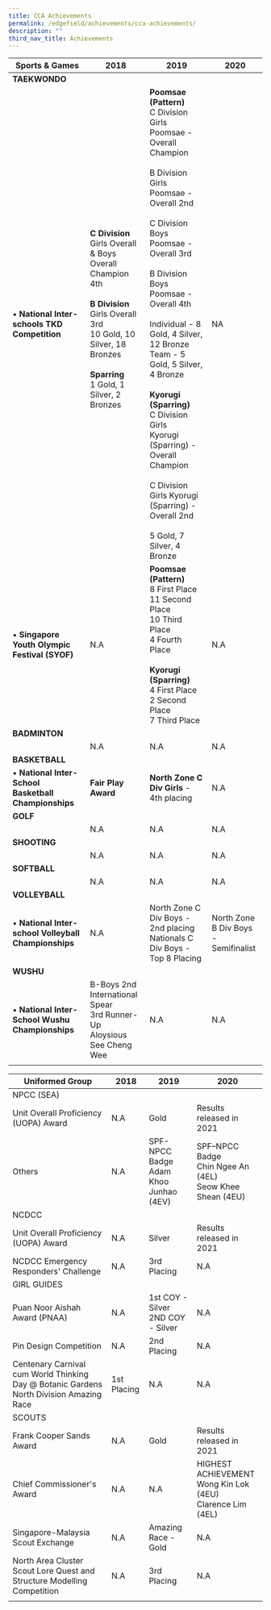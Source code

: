 ```yaml
---
title: CCA Achievements
permalink: /edgefield/achievements/cca-achievements/
description: ""
third_nav_title: Achievements
---
```

| Sports & Games | 2018  | 2019  | 2020  |
|---|---|---|---|
| **TAEKWONDO**  |  |  |  |
| • **National Inter-schools TKD Competition** |  **C Division**  <br>Girls Overall & Boys Overall<br>Champion <br> 4th<br><br>**B Division**<br>Girls Overall<br> 3rd<br>10 Gold, 10 Silver, 18 Bronzes<br><br>**Sparring**<br>1 Gold, 1 Silver, 2 Bronzes<br><br>  |  **Poomsae (Pattern)** <br> C Division Girls Poomsae - Overall <br>Champion <br><br> B Division Girls Poomsae - Overall 2nd <br><br> C Division Boys Poomsae - Overall 3rd <br><br> B Division Boys Poomsae - Overall 4th <br><br>Individual - 8 Gold, 4 Silver, 12 Bronze Team - 5 Gold, 5 Silver, 4 Bronze <br><br>**Kyorugi (Sparring)** <br> C Division Girls <br>Kyorugi (Sparring) - Overall Champion <br><br> C Division Girls Kyorugi (Sparring) - Overall 2nd <br><br> 5 Gold, 7 Silver, 4 Bronze | NA  |
| • **Singapore Youth Olympic Festival (SYOF)** |  N.A | **Poomsae (Pattern)**<br> 8 First Place<br> 11 Second Place<br> 10 Third Place<br> 4 Fourth Place<br><br> **Kyorugi (Sparring)**<br> 4 First Place<br> 2 Second Place<br> 7 Third Place  | N.A  |
|  **BADMINTON** |  |  |  |
|   |  N.A |  N.A |  N.A  |
|  **BASKETBALL**  |  |  |  |
| • **National Inter-School Basketball Championships** | **Fair Play Award**  | **North Zone C Div Girls** - 4th placing |  N.A  |
|  **GOLF**     |  |  |  |
|   |   N.A |  N.A  | N.A |
|  **SHOOTING**      |  |  |  |
|   |    N.A | N.A |  N.A  |
| **SOFTBALL**      |  |  |    |
|   |   N.A  |   N.A  |   N.A  |
| **VOLLEYBALL** |  |  |  |
| • **National Inter-school Volleyball Championships** | N.A | North Zone C Div Boys - 2nd placing<br> Nationals C Div Boys - Top 8 Placing | North Zone B Div Boys -<br>Semifinalist |
| **WUSHU**  |  |  |   |
| • **National Inter-School Wushu Championships**  |  B-Boys 2nd International Spear<br>3rd Runner-Up<br>Aloysious See Cheng Wee  | N.A  | N.A  |
| | |

| Uniformed Group |  2018 | 2019 | 2020 |
|---|---|---|---|
| NPCC (SEA) |  |  |    |
| Unit Overall Proficiency (UOPA) Award |  N.A |  Gold |  Results released in 2021 |
| Others |  N.A | SPF- NPCC Badge<br>Adam Khoo Junhao (4EV) | SPF–NPCC Badge<br>Chin Ngee An (4EL)<br>Seow Khee Shean (4EU) |
| NCDCC |  |  |    |
| Unit Overall Proficiency (UOPA) Award |    N.A   |  Silver | Results released in 2021   |
| NCDCC Emergency Responders' Challenge |  N.A | 3rd Placing  |  N.A |
| GIRL GUIDES |  |  |  |
| Puan Noor Aishah Award (PNAA) | N.A  |  1st COY - Silver<br>2ND COY - Silver |  N.A |
| Pin Design Competition  | N.A | 2nd Placing  |   N.A  |
| Centenary Carnival cum World Thinking Day @ Botanic Gardens North Division Amazing Race  | 1st Placing  |  N.A | N.A |
| SCOUTS |  |  |  |
| Frank Cooper Sands Award | N.A  |   Gold | Results released in 2021  |
| Chief Commissioner's Award  | N.A | N.A |  HIGHEST ACHIEVEMENT<br>Wong Kin Lok (4EU)<br>Clarence Lim (4EL) |
|  Singapore-Malaysia Scout Exchange | N.A  |  Amazing Race - Gold | N.A  |
| North Area Cluster Scout Lore Quest and Structure Modelling Competition | N.A | 3rd Placing  | N.A |
| | |